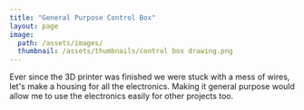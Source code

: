 ```yaml
---
title: "General Purpose Control Box"
layout: page
image: 
  path: /assets/images/
  thumbnail: /assets/thumbnails/control box drawing.png
---
```

Ever since the 3D printer was finished we were stuck with a mess of wires, let's make a housing for all the electronics. Making it general purpose would allow me to use the electronics easily for other projects too. 